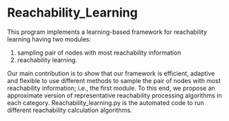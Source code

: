 # Reachability_Learning
This program implements a learning-based framework for reachability learning having two modules: 
1) sampling pair of nodes with most reachability information
2) reachability learning. 

Our main contribution is to show that our framework is efficient, adaptive and flexible to use different methods to sample the pair of nodes with most reachability information; i.e., the first module.
To this end, we propose an approximate version of representative reachability processing algorithms in each category.
Reachability_learning.py is the automated code to run different reachability calculation algorithms.
